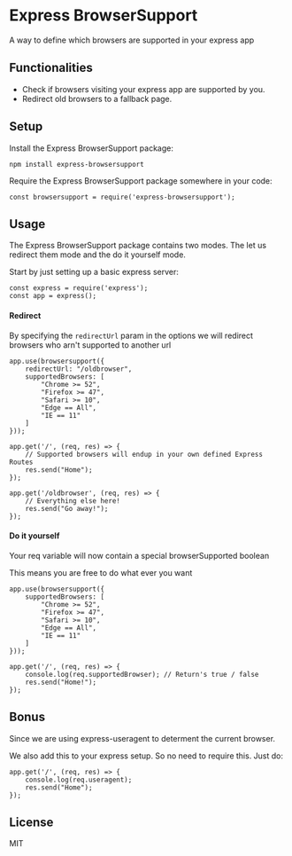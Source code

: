# Express BrowserSupport

A way to define which browsers are supported in your express app

## Functionalities
* Check if browsers visiting your express app are supported by you.
* Redirect old browsers to a fallback page.

## Setup
Install the Express BrowserSupport package:
```
npm install express-browsersupport
```
Require the Express BrowserSupport package somewhere in your code:
```
const browsersupport = require('express-browsersupport');
```

## Usage
The Express BrowserSupport package contains two modes. The let us redirect them mode and the do it yourself mode.

Start by just setting up a basic express server:
```
const express = require('express');
const app = express();
```

#### Redirect
By specifying the `redirectUrl` param in the options we will redirect browsers who arn't supported to another url
```
app.use(browsersupport({
    redirectUrl: "/oldbrowser",
    supportedBrowsers: [
        "Chrome >= 52",
        "Firefox >= 47",
        "Safari >= 10",
        "Edge == All",
        "IE == 11"
    ]
}));
 
app.get('/', (req, res) => {
    // Supported browsers will endup in your own defined Express Routes
    res.send("Home");
});
 
app.get('/oldbrowser', (req, res) => {
    // Everything else here!
    res.send("Go away!");
});
```

#### Do it yourself
Your req variable will now contain a special browserSupported boolean

This means you are free to do what ever you want
```
app.use(browsersupport({
    supportedBrowsers: [
        "Chrome >= 52",
        "Firefox >= 47",
        "Safari >= 10",
        "Edge == All",
        "IE == 11"
    ]
}));
 
app.get('/', (req, res) => {
    console.log(req.supportedBrowser); // Return's true / false
    res.send("Home!");
});
```

## Bonus
Since we are using express-useragent to determent the current browser.

We also add this to your express setup. So no need to require this. Just do:
```
app.get('/', (req, res) => {
    console.log(req.useragent);
    res.send("Home");
});
```

## License

MIT
